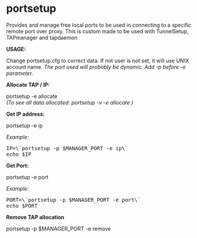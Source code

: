 portsetup
=========

Provides and manage free local ports to be used in connecting to a specific remote port over proxy. This is custom made to be used with  TunnelSetup, TAPmanager and tapdaemon

**USAGE:**

Change portsetup.cfg to correct data. If not user is not set, it will use UNIX account name.
*The port used will probably be dynamic. Add -p before -e parameter.*

**Allocate TAP / IP:**

portsetup -e allocate    
*(To see all data allocated: portsetup -v -e allocate   )*

**Get IP address:**

portsetup -e ip

*Example:*
<pre>
IP=\`portsetup -p $MANAGER_PORT -e ip\`
echo $IP
</pre>

**Get Port:**

portsetup -e port

*Example:*
<pre>
PORT=\`portsetup -p $MANAGER_PORT -e port\`
echo $PORT
</pre>

**Remove TAP allocation**

portsetup -p $MANAGER_PORT -e remove

